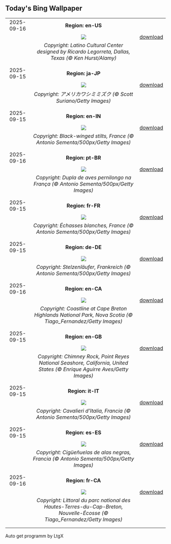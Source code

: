## Today's Bing Wallpaper
|      |      |      |
| :----: | :----: | :----: |
|2025-09-16|**Region: en-US**||
||![](https://www.bing.com/th?id=OHR.DallasLegorreta_EN-US9050675226_UHD.jpg&pid=hp&w=1152&h=648&rs=1&c=4)| [download](https://www.bing.com/th?id=OHR.DallasLegorreta_EN-US9050675226_UHD.jpg)|
||*Copyright: Latino Cultural Center designed by Ricardo Legorreta, Dallas, Texas (© Ken Hurst/Alamy)*
||
|||
|2025-09-15|**Region: ja-JP**||
||![](https://www.bing.com/th?id=OHR.AgedDay2025_JA-JP9424136979_UHD.jpg&pid=hp&w=1152&h=648&rs=1&c=4)| [download](https://www.bing.com/th?id=OHR.AgedDay2025_JA-JP9424136979_UHD.jpg)|
||*Copyright: アメリカワシミミズク (© Scott Suriano/Getty Images)*
||
|||
|2025-09-15|**Region: en-IN**||
||![](https://www.bing.com/th?id=OHR.Echasse_EN-IN1542383073_UHD.jpg&pid=hp&w=1152&h=648&rs=1&c=4)| [download](https://www.bing.com/th?id=OHR.Echasse_EN-IN1542383073_UHD.jpg)|
||*Copyright: Black-winged stilts, France (© Antonio Sementa/500px/Getty Images)*
||
|||
|2025-09-16|**Region: pt-BR**||
||![](https://www.bing.com/th?id=OHR.Echasse_PT-BR5689846497_UHD.jpg&pid=hp&w=1152&h=648&rs=1&c=4)| [download](https://www.bing.com/th?id=OHR.Echasse_PT-BR5689846497_UHD.jpg)|
||*Copyright: Dupla de aves pernilongo na França (© Antonio Sementa/500px/Getty Images)*
||
|||
|2025-09-15|**Region: fr-FR**||
||![](https://www.bing.com/th?id=OHR.Echasse_FR-FR6104514472_UHD.jpg&pid=hp&w=1152&h=648&rs=1&c=4)| [download](https://www.bing.com/th?id=OHR.Echasse_FR-FR6104514472_UHD.jpg)|
||*Copyright: Échasses blanches, France (© Antonio Sementa/500px/Getty Images)*
||
|||
|2025-09-15|**Region: de-DE**||
||![](https://www.bing.com/th?id=OHR.Echasse_DE-DE5356832083_UHD.jpg&pid=hp&w=1152&h=648&rs=1&c=4)| [download](https://www.bing.com/th?id=OHR.Echasse_DE-DE5356832083_UHD.jpg)|
||*Copyright: Stelzenläufer, Frankreich (© Antonio Sementa/500px/Getty Images)*
||
|||
|2025-09-16|**Region: en-CA**||
||![](https://www.bing.com/th?id=OHR.BrentonHighlandsNP_EN-CA6938321042_UHD.jpg&pid=hp&w=1152&h=648&rs=1&c=4)| [download](https://www.bing.com/th?id=OHR.BrentonHighlandsNP_EN-CA6938321042_UHD.jpg)|
||*Copyright: Coastline at Cape Breton Highlands National Park, Nova Scotia (© Tiago_Fernandez/Getty Images)*
||
|||
|2025-09-15|**Region: en-GB**||
||![](https://www.bing.com/th?id=OHR.PointReyesSeashore_EN-GB2522924402_UHD.jpg&pid=hp&w=1152&h=648&rs=1&c=4)| [download](https://www.bing.com/th?id=OHR.PointReyesSeashore_EN-GB2522924402_UHD.jpg)|
||*Copyright: Chimney Rock, Point Reyes National Seashore, California, United States (© Enrique Aguirre Aves/Getty Images)*
||
|||
|2025-09-15|**Region: it-IT**||
||![](https://www.bing.com/th?id=OHR.Echasse_IT-IT5616266756_UHD.jpg&pid=hp&w=1152&h=648&rs=1&c=4)| [download](https://www.bing.com/th?id=OHR.Echasse_IT-IT5616266756_UHD.jpg)|
||*Copyright: Cavalieri d’Italia, Francia (© Antonio Sementa/500px/Getty Images)*
||
|||
|2025-09-15|**Region: es-ES**||
||![](https://www.bing.com/th?id=OHR.Echasse_ES-ES8443490175_UHD.jpg&pid=hp&w=1152&h=648&rs=1&c=4)| [download](https://www.bing.com/th?id=OHR.Echasse_ES-ES8443490175_UHD.jpg)|
||*Copyright: Cigüeñuelas de alas negras, Francia (© Antonio Sementa/500px/Getty Images)*
||
|||
|2025-09-16|**Region: fr-CA**||
||![](https://www.bing.com/th?id=OHR.BrentonHighlandsNP_FR-CA0634942410_UHD.jpg&pid=hp&w=1152&h=648&rs=1&c=4)| [download](https://www.bing.com/th?id=OHR.BrentonHighlandsNP_FR-CA0634942410_UHD.jpg)|
||*Copyright: Littoral du parc national des Hautes-Terres-du-Cap-Breton, Nouvelle-Écosse (© Tiago_Fernandez/Getty Images)*
||
|||

Auto get programm by LtgX
